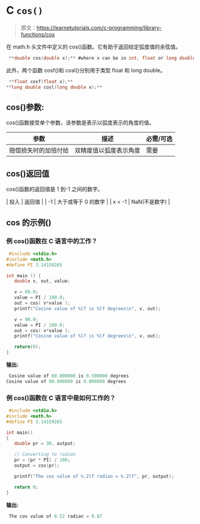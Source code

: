 # C `cos()`

> 原文：<https://learnetutorials.com/c-programming/library-functions/cos>

在 math.h 头文件中定义的 cos()函数。它有助于返回给定弧度值的余弦值。

```c
 **double cos(double x);** #where x can be in int, float or long double 

```

此外，两个函数 cosf()和 cosl()分别用于类型 float 和 long double。

```c
 **float cosf(float x);** 
**long double cosl(long double x);** 

```

## cos()参数:

cos()函数接受单个参数，该参数是表示以弧度表示的角度的值。

| 参数 | 描述 | 必需/可选 |
| --- | --- | --- |
| 赔偿损失时的加倍付给 | 双精度值以弧度表示角度 | 需要 |

## cos()返回值

cos()函数的返回值是 1 到-1 之间的数字。

| 投入 | 返回值 |
| -1 | 大于或等于 0 的数字 |
| x < -1 | NaN(不是数字) |

## cos 的示例()

### 例 cos()函数在 C 语言中的工作？

```c
 #include <stdio.h>
#include <math.h>
#define PI 3.14159265

int main () {
   double v, out, value;

   v = 60.0;
   value = PI / 180.0;
   out = cos( v*value );
   printf("Cosine value of %lf is %lf degrees\n", v, out);

   v = 90.0;
   value = PI / 180.0;
   out = cos( v*value );
   printf("Cosine value of %lf is %lf degrees\n", v, out);

   return(0);
} 

```

**输出:**

```c
 Cosine value of 60.000000 is 0.500000 degrees
Cosine value of 90.000000 is 0.000000 degrees 
```

### 例 cos()函数在 C 语言中是如何工作的？

```c
 #include <stdio.h>
#include <math.h>
#define PI 3.14159265

int main()
{
   double pr = 30, output;

   // Converting to radian
   pr = (pr * PI) / 180;
   output = cos(pr);

   printf("The cos value of %.2lf radian = %.2lf", pr, output);

   return 0;
} 

```

**输出:**

```c
 The cos value of 0.52 radian = 0.87 
```